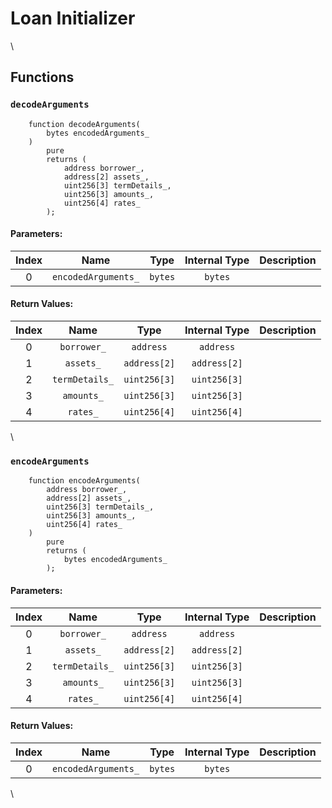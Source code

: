 # Loan Initializer

\


## Functions

### `decodeArguments`

```solidity
    function decodeArguments(
        bytes encodedArguments_
    )
        pure
        returns (
            address borrower_,
            address[2] assets_,
            uint256[3] termDetails_,
            uint256[3] amounts_,
            uint256[4] rates_
        );
```

#### Parameters:

| Index |         Name        |   Type  | Internal Type | Description |
| :---: | :-----------------: | :-----: | :-----------: | ----------- |
|   0   | `encodedArguments_` | `bytes` |    `bytes`    |             |

#### Return Values:

| Index |      Name      |     Type     | Internal Type | Description |
| :---: | :------------: | :----------: | :-----------: | ----------- |
|   0   |   `borrower_`  |   `address`  |   `address`   |             |
|   1   |    `assets_`   | `address[2]` |  `address[2]` |             |
|   2   | `termDetails_` | `uint256[3]` |  `uint256[3]` |             |
|   3   |   `amounts_`   | `uint256[3]` |  `uint256[3]` |             |
|   4   |    `rates_`    | `uint256[4]` |  `uint256[4]` |             |

\


### `encodeArguments`

```solidity
    function encodeArguments(
        address borrower_,
        address[2] assets_,
        uint256[3] termDetails_,
        uint256[3] amounts_,
        uint256[4] rates_
    )
        pure
        returns (
            bytes encodedArguments_
        );
```

#### Parameters:

| Index |      Name      |     Type     | Internal Type | Description |
| :---: | :------------: | :----------: | :-----------: | ----------- |
|   0   |   `borrower_`  |   `address`  |   `address`   |             |
|   1   |    `assets_`   | `address[2]` |  `address[2]` |             |
|   2   | `termDetails_` | `uint256[3]` |  `uint256[3]` |             |
|   3   |   `amounts_`   | `uint256[3]` |  `uint256[3]` |             |
|   4   |    `rates_`    | `uint256[4]` |  `uint256[4]` |             |

#### Return Values:

| Index |         Name        |   Type  | Internal Type | Description |
| :---: | :-----------------: | :-----: | :-----------: | ----------- |
|   0   | `encodedArguments_` | `bytes` |    `bytes`    |             |

\
